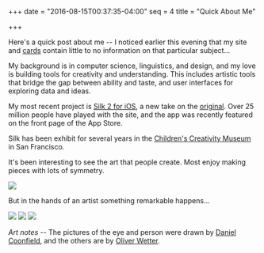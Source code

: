 +++
date = "2016-08-15T00:37:35-04:00"
seq = 4
title = "Quick About Me"

+++

Here's a quick post about me -- I noticed earlier this evening that my site and [cards](http://yuri.is/cardcrafting) contain little to no information on that particular subject...

My background is in computer science, linguistics, and design, and my love is building tools for creativity and understanding. This includes artistic tools that bridge the gap between ability and taste, and user interfaces for exploring data and ideas.

My most recent project is [Silk 2 for iOS](https://itunes.apple.com/us/app/silk-2-interactive-generative/id1050339928?mt=8), a new take on the [original](http://weavesilk.com). Over 25 million people have played with the site, and the app was recently featured on the front page of the App Store. 

Silk has been exhibit for several years in the [Children's Creativity Museum](http://creativity.org) in San Francisco.

It's been interesting to see the art that people create. Most enjoy making pieces with lots of symmetry.

<img src='{{< relpath "0x0ss-5.jpg" >}}' srcset='{{< relpath "0x0ss-5.jpg" >}} 1000w, {{< relpath "2x/0x0ss-5.jpg" >}} 2000w'  />

But in the hands of an artist something remarkable happens...

<img src='{{< relpath "1.jpg" >}}' srcset='{{< relpath "1.jpg" >}} 1000w, {{< relpath "2x/1.jpg" >}} 2000w'  />

<img src='{{< relpath "2.jpg" >}}' srcset='{{< relpath "2.jpg" >}} 1000w, {{< relpath "2x/2.jpg" >}} 2000w'  />

<img src='{{< relpath "Angelic%20creature-oliver-wetter.jpg" >}}' srcset='{{< relpath "Angelic%20creature-oliver-wetter.jpg" >}} 1000w, {{< relpath "2x/Angelic%20creature-oliver-wetter.jpg" >}} 2000w'  />

_Art notes --_ The pictures of the eye and person were drawn by [Daniel Coonfield](https://www.linkedin.com/in/daniel-coonfield-77624937), and the others are by [Oliver Wetter](http://www.fantasio.info/).
